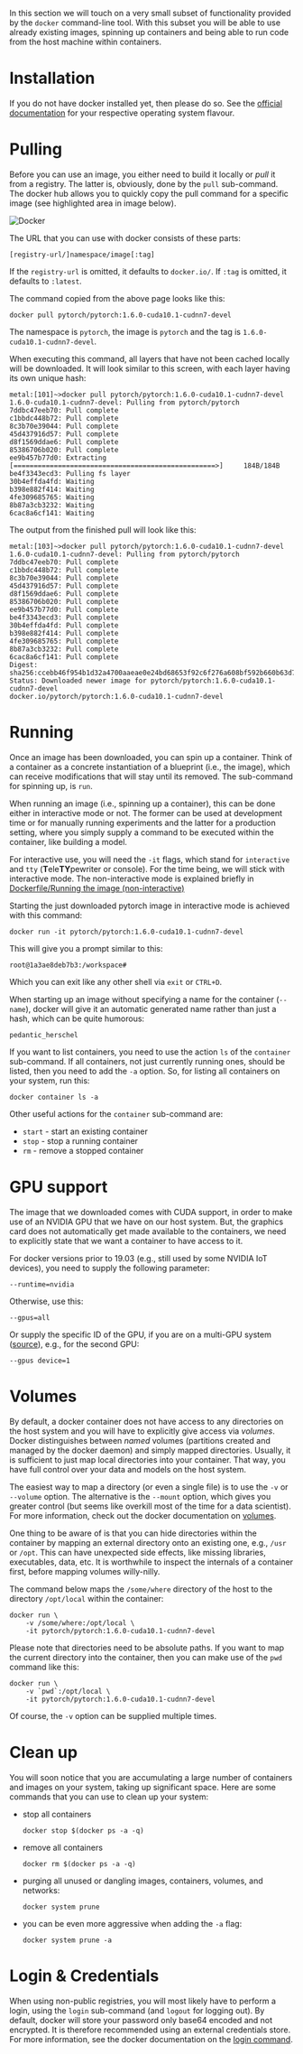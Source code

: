 In this section we will touch on a very small subset of functionality provided by the `docker`
command-line tool. With this subset you will be able to use already existing images,
spinning up containers and being able to run code from the host machine within 
containers.

# Installation

If you do not have docker installed yet, then please do so. See the 
[official documentation](https://docs.docker.com/engine/install/) for your respective
operating system flavour.


# Pulling

Before you can use an image, you either need to build it locally or *pull* it from a 
registry. The latter is, obviously, done by the `pull` sub-command. The docker hub allows
you to quickly copy the pull command for a specific image (see highlighted area in
image below).

![Docker](img/docker_hub_pytorch.png)

The URL that you can use with docker consists of these parts:
```
[registry-url/]namespace/image[:tag]
```

If the `registry-url` is omitted, it defaults to `docker.io/`. 
If `:tag` is omitted, it defaults to `:latest`.


The command copied from the above page looks like this:

```commandline
docker pull pytorch/pytorch:1.6.0-cuda10.1-cudnn7-devel
```

The namespace is `pytorch`, the image is `pytorch` and the tag is `1.6.0-cuda10.1-cudnn7-devel`.

When executing this command, all layers that have not been cached locally will be
downloaded. It will look similar to this screen, with each layer having its own
unique hash:

```commandline
metal:[101]~>docker pull pytorch/pytorch:1.6.0-cuda10.1-cudnn7-devel
1.6.0-cuda10.1-cudnn7-devel: Pulling from pytorch/pytorch
7ddbc47eeb70: Pull complete 
c1bbdc448b72: Pull complete 
8c3b70e39044: Pull complete 
45d437916d57: Pull complete 
d8f1569ddae6: Pull complete 
85386706b020: Pull complete 
ee9b457b77d0: Extracting [==================================================>]     184B/184B
be4f3343ecd3: Pulling fs layer 
30b4effda4fd: Waiting 
b398e882f414: Waiting 
4fe309685765: Waiting 
8b87a3cb3232: Waiting 
6cac8a6cf141: Waiting 
```

The output from the finished pull will look like this:

```commandline
metal:[103]~>docker pull pytorch/pytorch:1.6.0-cuda10.1-cudnn7-devel
1.6.0-cuda10.1-cudnn7-devel: Pulling from pytorch/pytorch
7ddbc47eeb70: Pull complete 
c1bbdc448b72: Pull complete 
8c3b70e39044: Pull complete 
45d437916d57: Pull complete 
d8f1569ddae6: Pull complete 
85386706b020: Pull complete 
ee9b457b77d0: Pull complete 
be4f3343ecd3: Pull complete 
30b4effda4fd: Pull complete 
b398e882f414: Pull complete 
4fe309685765: Pull complete 
8b87a3cb3232: Pull complete 
6cac8a6cf141: Pull complete 
Digest: sha256:ccebb46f954b1d32a4700aaeae0e24bd68653f92c6f276a608bf592b660b63d7
Status: Downloaded newer image for pytorch/pytorch:1.6.0-cuda10.1-cudnn7-devel
docker.io/pytorch/pytorch:1.6.0-cuda10.1-cudnn7-devel
```


# Running

Once an image has been downloaded, you can spin up a container. Think of a container
as a concrete instantiation of a blueprint (i.e., the image), which can receive
modifications that will stay until its removed. The sub-command for spinning up, 
is `run`.

When running an image (i.e., spinning up a container), this can be done either
in interactive mode or not. The former can be used at development time or for 
manually running experiments and the latter for a production setting, where you 
simply supply a command to be executed within the container, like building a model.

For interactive use, you will need the `-it` flags, which stand for `interactive`
and `tty` (**T**ele**TY**pewriter or console). For the time being, we will stick
with interactive mode. The non-interactive mode is explained briefly in
[Dockerfile/Running the image (non-interactive)](dockerfile.md#running-the-image-non-interactive)

Starting the just downloaded pytorch image in interactive mode is achieved with 
this command:

```commandline
docker run -it pytorch/pytorch:1.6.0-cuda10.1-cudnn7-devel
```

This will give you a prompt similar to this: 

```
root@1a3ae8deb7b3:/workspace#
```

Which you can exit like any other shell via `exit` or `CTRL+D`.

When starting up an image without specifying a name for the container (`--name`),
docker will give it an automatic generated name rather than just a hash, which 
can be quite humorous:

```
pedantic_herschel
```

If you want to list containers, you need to use the action `ls` of the `container` 
sub-command. If all containers, not just currently running ones, should be listed, 
then you need to add the `-a` option. So, for listing all containers on your system, 
run this:

```commandline
docker container ls -a
```

Other useful actions for the `container` sub-command are:

* `start` - start an existing container
* `stop` - stop a running container
* `rm` - remove a stopped container


# GPU support

The image that we downloaded comes with CUDA support, in order to make use of
an NVIDIA GPU that we have on our host system. But, the graphics card does not
automatically get made available to the containers, we need to explicitly state
that we want a container to have access to it.

For docker versions prior to 19.03 (e.g., still used by some NVIDIA IoT devices), 
you need to supply the following parameter:

```
--runtime=nvidia
```

Otherwise, use this:

```
--gpus=all
```

Or supply the specific ID of the GPU, if you are on a multi-GPU system 
([source](https://docs.nvidia.com/datacenter/cloud-native/container-toolkit/user-guide.html#gpu-enumeration)),
e.g., for the second GPU:

```
--gpus device=1
```


# Volumes

By default, a docker container does not have access to any directories on the host
system and you will have to explicitly give access via *volumes*. Docker distinguishes
between *named* volumes (partitions created and managed by the docker daemon) and
simply mapped directories. Usually, it is sufficient to just map local directories
into your container. That way, you have full control over your data and models on 
the host system. 

The easiest way to map a directory (or even a single file) is to use the 
`-v` or `--volume` option. The alternative is the `--mount` option, which gives 
you greater control (but seems like overkill most of the time for a data scientist). 
For more information, check out the docker documentation on 
[volumes](https://docs.docker.com/storage/volumes/).

One thing to be aware of is that you can hide directories within the container
by mapping an external directory onto an existing one, e.g., `/usr` or `/opt`.
This can have unexpected side effects, like missing libraries, executables, data, etc.
It is worthwhile to inspect the internals of a container first, before mapping
volumes willy-nilly.

The command below maps the `/some/where` directory of the host to the directory
`/opt/local` within the container:

```commandline
docker run \
    -v /some/where:/opt/local \ 
    -it pytorch/pytorch:1.6.0-cuda10.1-cudnn7-devel
```

Please note that directories need to be absolute paths. If you want to map the current 
directory into the container, then you can make use of the `pwd` command like this:

```commandline
docker run \
    -v `pwd`:/opt/local \ 
    -it pytorch/pytorch:1.6.0-cuda10.1-cudnn7-devel
```

Of course, the `-v` option can be supplied multiple times.


# Clean up

You will soon notice that you are accumulating a large number of containers
and images on your system, taking up significant space. Here are some commands
that you can use to clean up your system:

* stop all containers

    ```
    docker stop $(docker ps -a -q)
    ```

* remove all containers

    ```
    docker rm $(docker ps -a -q)
    ```

* purging all unused or dangling images, containers, volumes, and networks:

    ```
    docker system prune
    ```

* you can be even more aggressive when adding the `-a` flag:

    ```
    docker system prune -a
    ```


# Login & Credentials

When using non-public registries, you will most likely have to perform a login,
using the `login` sub-command (and `logout` for logging out). By default, docker
will store your password only base64 encoded and not encrypted. It is therefore
recommended using an external credentials store. For more information, see
the docker documentation on the [login command](https://docs.docker.com/engine/reference/commandline/login/).